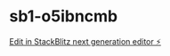 # sb1-o5ibncmb

[Edit in StackBlitz next generation editor ⚡️](https://stackblitz.com/~/github.com/xaaxdark/sb1-o5ibncmb)